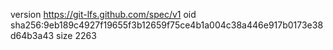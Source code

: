 version https://git-lfs.github.com/spec/v1
oid sha256:9eb189c4927f19655f3b12659f75ce4b1a004c38a446e917b0173e38d64b3a43
size 2263
